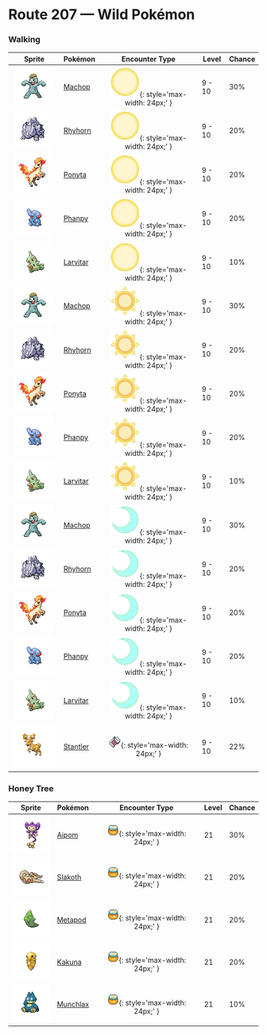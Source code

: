 # Route 207 — Wild Pokémon

### Walking

| Sprite | Pokémon | Encounter Type | Level | Chance |
|:------:|---------|:--------------:|-------|--------|
| ![Machop](../../assets/sprites/machop/front.gif "Machop: Though small in stature, it is powerful enough to easily heft and throw a number of GEODUDE at once.") | [Machop](../../pokemon/machop.md/) | ![Morning](../../assets/encounter_types/morning.png "Morning"){: style='max-width: 24px;' } | 9 - 10 | 30% |
| ![Rhyhorn](../../assets/sprites/rhyhorn/front.gif "Rhyhorn: Its powerful tackles can destroy anything. However, it is too slow witted to help people work.") | [Rhyhorn](../../pokemon/rhyhorn.md/) | ![Morning](../../assets/encounter_types/morning.png "Morning"){: style='max-width: 24px;' } | 9 - 10 | 20% |
| ![Ponyta](../../assets/sprites/ponyta/front.gif "Ponyta: As a newborn, it can barely stand. However, through galloping, its legs are made tougher and faster.") | [Ponyta](../../pokemon/ponyta.md/) | ![Morning](../../assets/encounter_types/morning.png "Morning"){: style='max-width: 24px;' } | 9 - 10 | 20% |
| ![Phanpy](../../assets/sprites/phanpy/front.gif "Phanpy: It is strong despite its compact size. It can easily pick up and carry an adult human on its back.") | [Phanpy](../../pokemon/phanpy.md/) | ![Morning](../../assets/encounter_types/morning.png "Morning"){: style='max-width: 24px;' } | 9 - 10 | 20% |
| ![Larvitar](../../assets/sprites/larvitar/front.gif "Larvitar: A Pokémon that eats soil. Once it has eaten a large mountain, it goes to sleep so it can grow.") | [Larvitar](../../pokemon/larvitar.md/) | ![Morning](../../assets/encounter_types/morning.png "Morning"){: style='max-width: 24px;' } | 9 - 10 | 10% |
| ![Machop](../../assets/sprites/machop/front.gif "Machop: Though small in stature, it is powerful enough to easily heft and throw a number of GEODUDE at once.") | [Machop](../../pokemon/machop.md/) | ![Day](../../assets/encounter_types/day.png "Day"){: style='max-width: 24px;' } | 9 - 10 | 30% |
| ![Rhyhorn](../../assets/sprites/rhyhorn/front.gif "Rhyhorn: Its powerful tackles can destroy anything. However, it is too slow witted to help people work.") | [Rhyhorn](../../pokemon/rhyhorn.md/) | ![Day](../../assets/encounter_types/day.png "Day"){: style='max-width: 24px;' } | 9 - 10 | 20% |
| ![Ponyta](../../assets/sprites/ponyta/front.gif "Ponyta: As a newborn, it can barely stand. However, through galloping, its legs are made tougher and faster.") | [Ponyta](../../pokemon/ponyta.md/) | ![Day](../../assets/encounter_types/day.png "Day"){: style='max-width: 24px;' } | 9 - 10 | 20% |
| ![Phanpy](../../assets/sprites/phanpy/front.gif "Phanpy: It is strong despite its compact size. It can easily pick up and carry an adult human on its back.") | [Phanpy](../../pokemon/phanpy.md/) | ![Day](../../assets/encounter_types/day.png "Day"){: style='max-width: 24px;' } | 9 - 10 | 20% |
| ![Larvitar](../../assets/sprites/larvitar/front.gif "Larvitar: A Pokémon that eats soil. Once it has eaten a large mountain, it goes to sleep so it can grow.") | [Larvitar](../../pokemon/larvitar.md/) | ![Day](../../assets/encounter_types/day.png "Day"){: style='max-width: 24px;' } | 9 - 10 | 10% |
| ![Machop](../../assets/sprites/machop/front.gif "Machop: Though small in stature, it is powerful enough to easily heft and throw a number of GEODUDE at once.") | [Machop](../../pokemon/machop.md/) | ![Night](../../assets/encounter_types/night.png "Night"){: style='max-width: 24px;' } | 9 - 10 | 30% |
| ![Rhyhorn](../../assets/sprites/rhyhorn/front.gif "Rhyhorn: Its powerful tackles can destroy anything. However, it is too slow witted to help people work.") | [Rhyhorn](../../pokemon/rhyhorn.md/) | ![Night](../../assets/encounter_types/night.png "Night"){: style='max-width: 24px;' } | 9 - 10 | 20% |
| ![Ponyta](../../assets/sprites/ponyta/front.gif "Ponyta: As a newborn, it can barely stand. However, through galloping, its legs are made tougher and faster.") | [Ponyta](../../pokemon/ponyta.md/) | ![Night](../../assets/encounter_types/night.png "Night"){: style='max-width: 24px;' } | 9 - 10 | 20% |
| ![Phanpy](../../assets/sprites/phanpy/front.gif "Phanpy: It is strong despite its compact size. It can easily pick up and carry an adult human on its back.") | [Phanpy](../../pokemon/phanpy.md/) | ![Night](../../assets/encounter_types/night.png "Night"){: style='max-width: 24px;' } | 9 - 10 | 20% |
| ![Larvitar](../../assets/sprites/larvitar/front.gif "Larvitar: A Pokémon that eats soil. Once it has eaten a large mountain, it goes to sleep so it can grow.") | [Larvitar](../../pokemon/larvitar.md/) | ![Night](../../assets/encounter_types/night.png "Night"){: style='max-width: 24px;' } | 9 - 10 | 10% |
| ![Stantler](../../assets/sprites/stantler/front.gif "Stantler: Staring at its antlers creates an odd sensation as if one were being drawn into their centers.") | [Stantler](../../pokemon/stantler.md/) | ![Poké Radar](../../assets/encounter_types/poke_radar.png "Poké Radar"){: style='max-width: 24px;' } | 9 - 10 | 22% |

### Honey Tree

| Sprite | Pokémon | Encounter Type | Level | Chance |
|:------:|---------|:--------------:|-------|--------|
| ![Aipom](../../assets/sprites/aipom/front.gif "Aipom: It lives high among the treetops. It can use its tail as freely and cleverly as its hands.") | [Aipom](../../pokemon/aipom.md/) | ![Honey Tree](../../assets/encounter_types/honey_tree.png "Honey Tree"){: style='max-width: 24px;' } | 21 | 30% |
| ![Slakoth](../../assets/sprites/slakoth/front.gif "Slakoth: It spends nearly all its time in a day sprawled out. Just seeing it makes one drowsy.") | [Slakoth](../../pokemon/slakoth.md/) | ![Honey Tree](../../assets/encounter_types/honey_tree.png "Honey Tree"){: style='max-width: 24px;' } | 21 | 20% |
| ![Metapod](../../assets/sprites/metapod/front.gif "Metapod: A steel-hard shell protects its tender body. It quietly endures hardships while awaiting evolution.") | [Metapod](../../pokemon/metapod.md/) | ![Honey Tree](../../assets/encounter_types/honey_tree.png "Honey Tree"){: style='max-width: 24px;' } | 21 | 20% |
| ![Kakuna](../../assets/sprites/kakuna/front.gif "Kakuna: While awaiting evolution, it hides from predators under leaves and in nooks of branches.") | [Kakuna](../../pokemon/kakuna.md/) | ![Honey Tree](../../assets/encounter_types/honey_tree.png "Honey Tree"){: style='max-width: 24px;' } | 21 | 20% |
| ![Munchlax](../../assets/sprites/munchlax/front.gif "Munchlax: In its desperation to gulp down food, it forgets about the food it has hidden under its fur.") | [Munchlax](../../pokemon/munchlax.md/) | ![Honey Tree](../../assets/encounter_types/honey_tree.png "Honey Tree"){: style='max-width: 24px;' } | 21 | 10% |

